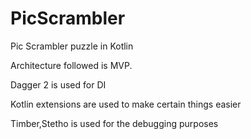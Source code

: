 # PicScrambler
Pic Scrambler puzzle in Kotlin

 Architecture followed is MVP.
 
 Dagger 2 is used for DI
 
 Kotlin extensions are used to make certain things easier
 
 Timber,Stetho is used for the debugging purposes
 
 
